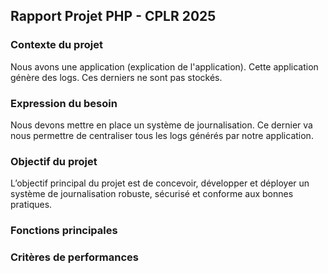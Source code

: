 ## Rapport Projet PHP - CPLR 2025

### Contexte du projet

Nous avons une application (explication de l'application).
Cette application génère des logs. Ces derniers ne sont pas stockés.

### Expression du besoin

Nous devons mettre en place un système de journalisation.
Ce dernier va nous permettre de centraliser tous les logs générés par notre application.

### Objectif du projet

L’objectif principal du projet est de concevoir, développer et déployer un système de journalisation robuste, sécurisé et conforme aux bonnes pratiques.

### Fonctions principales 

### Critères de performances
